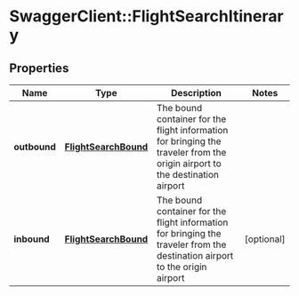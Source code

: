 # SwaggerClient::FlightSearchItinerary

## Properties
Name | Type | Description | Notes
------------ | ------------- | ------------- | -------------
**outbound** | [**FlightSearchBound**](FlightSearchBound.md) | The bound container for the flight information for bringing the traveler from the origin airport to the destination airport | 
**inbound** | [**FlightSearchBound**](FlightSearchBound.md) | The bound container for the flight information for bringing the traveler from the destination airport to the origin airport | [optional] 


